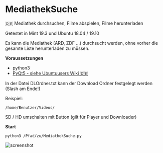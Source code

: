 # MediathekSuche
🇩🇪
Mediathek durchsuchen, Filme abspielen, Filme herunterladen

Getestet in Mint 19.3 und Ubuntu 18.04 / 19.10

Es kann die Mediathek (ARD, ZDF ...) durchsucht werden, ohne vorher die gesamte Liste herunterladen zu müssen.

__Voraussetzungen__

- python3
- [PyQt5 - siehe Ubuntuusers Wiki 🇩🇪](https://wiki.ubuntuusers.de/Baustelle/Howto/TVPlayer2/#PyQt5)

In der Datei DLOrdner.txt kann der Download Ordner festgelegt werden (Slash am Ende!)

Beispiel:

```/home/Benutzer/Videos/```

SD / HD umschalten mit Button (gilt für Player und Downloader)

__Start__

```python3 /Pfad/zu/MediathekSuche.py```

![screenshot](https://github.com/Axel-Erfurt/MediathekSuche/blob/master/screenshot.png)
